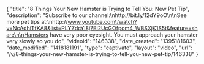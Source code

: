{
    "title": "8 Things Your New Hamster is Trying to Tell You: New Pet Tip",
    "description": "Subscribe to our channel:\nhttp:\/\/bit.ly\/12dY9oO\n\nSee more pet tips at:\nhttp:\/\/www.youtube.com\/watch?v=NcAdhiTfKA8&list=PLYZdcYl8j7EI2UcGOfpom4_WBSXjK1S5t&feature=share\n\nHamsters have very poor eyesight. You must approach your hamster very slowly so you do",
    "videoid": "146338",
    "date_created": "1395181603",
    "date_modified": "1418181191",
    "type": "captivate",
    "layout": "video",
    "url": "\/v\/8-things-your-new-hamster-is-trying-to-tell-you-new-pet-tip\/146338"
}